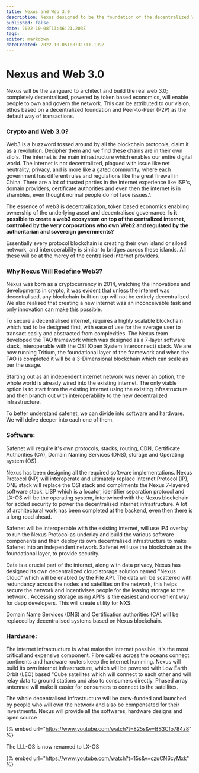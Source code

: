 ```yaml
---
title: Nexus and Web 3.0
description: Nexus designed to be the foundation of the decentralized Web 3.0
published: false
date: 2022-10-08T13:46:21.203Z
tags: 
editor: markdown
dateCreated: 2022-10-05T08:31:11.199Z
---
```


# Nexus and Web 3.0

Nexus will be the vanguard to architect and build the real web 3.0; completely decentralised, powered by token based economics, will enable people to own and govern the network. This can be attributed to our vision, ethos based on a decentralized foundation and Peer-to-Peer (P2P) as the default way of transactions.

### Crypto and Web 3.0?

Web3 is a buzzword tossed around by all the blockchain protocols, claim it as a revolution. Decipher them and we find these chains are in their own silo's. The internet is the main infrastructure which enables our entire digital world. The internet is not decentralized, plagued with issue like net neutrality, privacy,  and is more like a gated community, where each government has different rules and regulations like the great firewall in China. There are a lot of trusted parties in the internet experience like ISP's, domain providers, certificate authorities and even then the internet is in shambles, even thought normal people do not face issues.\


The essence of web3 is decentralization, token based economics enabling ownership of the underlying asset and decentralised governance. **Is it possible to create a web3 ecosystem on top of the centralized internet, controlled by the very corporations who own Web2 and regulated by the authoritarian and sovereign governments?**

Essentially every protocol blockchain is creating their own island or siloed network, and interoperability is similar to bridges across these islands. All these will be at the mercy of the centralised internet providers.&#x20;



### Why Nexus Will Redefine Web3?

Nexus was born as a cryptocurrency in 2014, watching the innovations and developments in crypto,  it was evident that unless the internet was decentralised, any blockchain built on top will not be entirely decentralized. We also realised that creating a new internet was an inconceivable task and only innovation can make this possible.

To secure a decentralised internet, requires a highly scalable blockchain which had to be designed first, with ease of use for the average user to transact easily and abstracted from complexities. The Nexus team developed the TAO framework which was designed as a 7-layer software stack,  interoperable with the OSI (Open System Interconnect) stack. We are now running Tritium,  the foundational layer of the framework and when the TAO is completed it will be a 3-Dimensional blockchain which can scale as per the usage.

Starting out as an independent internet network was never an option, the whole world is already wired into the existing internet. The only viable option is to start from the existing internet using the existing infrastructure and then branch out with interoperability to the new decentralized infrastructure.&#x20;

To better understand safenet, we can divide into software and hardware. We will delve deeper into each one of them.&#x20;



### Software:

Safenet will require it's own protocols, stacks, routing, CDN, Certificate Authorities (CA), Domain Naming Services (DNS), storage and Operating system (OS).&#x20;

Nexus has been designing all the required software implementations. Nexus Protocol (NP) will interoperate and ultimately replace Internet Protocol (IP), ONE stack will replace the OSI stack and compliments the Nexus 7-layered software stack. LISP which is a locator, identifier separation protocol and LX-OS will be the operating system, intertwined with the Nexus blockchain for added security to power the decentralised internet infrastructure. A lot of architectural work has been completed at the backend, even then there is a long road ahead.

Safenet will be interoperable with the existing internet, will use IP4 overlay to run the Nexus Protocol as underlay and build the various software components and then deploy its own decentralised infrastructure to make Safenet into an independent network. Safenet will use the blockchain as the foundational layer, to provide security.&#x20;

Data is a crucial part of the internet, along with data privacy, Nexus has designed its own decentralized cloud storage solution named "Nexus Cloud" which will be enabled by the File API. The data will be scattered with redundancy across the nodes and satellites on the network, this helps secure the network and incentivises people for the leasing storage to the network.. Accessing storage using API's is the easiest and convenient way for dapp developers. This will create utility for NXS.

Domain Name Services (DNS)  and Certification authorities (CA) will be replaced by decentralised systems based on Nexus blockchain.



&#x20;

### Hardware:

The internet infrastructure is what make the internet possible, it's the most critical and expensive component. Fibre cables across the oceans connect continents and hardware routers keep the internet humming. Nexus will build its own internet infrastructure, which will be powered with Low Earth Orbit (LEO) based "Cube satellites which will connect to each other and will relay data to ground stations and also to consumers directly. Phased array antennae will make it easier for consumers to connect to the satellites.

The whole decentralised infrastructure will be crow-funded and launched by people who will own the network and also be compensated for their investments. Nexus will provide all the softwares, hardware designs and open source&#x20;







&#x20;

{% embed url="https://www.youtube.com/watch?t=825s&v=BS3Cfo784z8" %}

The LLL-OS is now renamed to LX-OS

{% embed url="https://www.youtube.com/watch?t=15s&v=czuCN6cyMxk" %}

